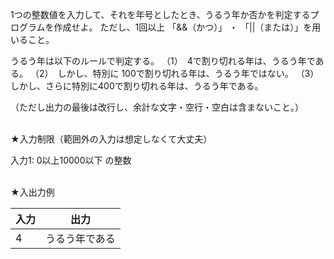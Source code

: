 1つの整数値を入力して、それを年号としたとき、うるう年か否かを判定するプログラムを作成せよ。
ただし、1回以上 「&&（かつ）」 ・ 「||（または）」を用いること。

うるう年は以下のルールで判定する。
 （1）　4で割り切れる年は、うるう年である。
 （2）　しかし、特別に 100で割り切れる年は、うるう年ではない。
 （3）　しかし、さらに特別に400で割り切れる年は、うるう年である。

（ただし出力の最後は改行し、余計な文字・空行・空白は含まないこと。）

<br>
★入力制限（範囲外の入力は想定しなくて大丈夫）

入力1: 0以上10000以下 の整数

<br>
★入出力例

|入力|出力|
| -------- | -------- |
|4|うるう年である|
